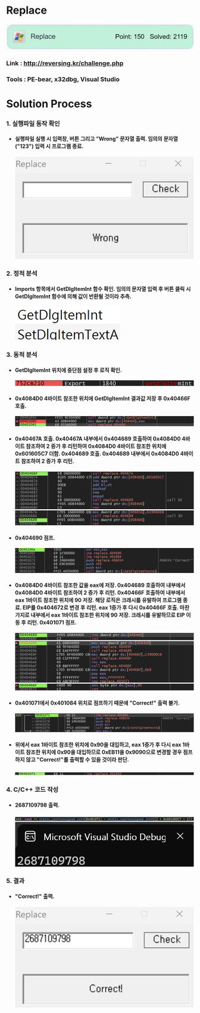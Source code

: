 # **Replace**

![01](Image/01.PNG?raw=true)
### Link : http://reversing.kr/challenge.php
### Tools : PE-bear, x32dbg, Visual Studio

# **Solution Process**
### 1. 실행파일 동작 확인
  - #### 실행파일 실행 시 입력창, 버튼 그리고 "Wrong" 문자열 출력. 임의의 문자열("123") 입력 시 프로그램 종료.
    ![02](Image/02.PNG?raw=true)

### 2. 정적 분석
  - #### Imports 항목에서 GetDlgItemInt 함수 확인. 임의의 문자열 입력 후 버튼 클릭 시 GetDlgItemInt 함수에 의해 값이 반환될 것이라 추측.
    ![03](Image/03.PNG?raw=true)

### 3. 동적 분석
  - #### GetDlgItemInt 위치에 중단점 설정 후 로직 확인.
    ![04](Image/04.PNG?raw=true)

  - #### 0x4084D0 4바이트 참조한 위치에 GetDlgItemInt 결과값 저장 후 0x40466F 호출.
    ![05](Image/05.PNG?raw=true)

  - #### 0x40467A 호출. 0x40467A 내부에서 0x404689 호출하여 0x4084D0 4바이트 참조하여 2 증가 후 리턴하여 0x4084D0 4바이트 참조한 위치에 0x601605C7 더함. 0x404689 호출. 0x404689 내부에서 0x4084D0 4바이트 참조하여 2 증가 후 리턴.
    ![06](Image/06.PNG?raw=true)
    ![07](Image/07.PNG?raw=true)

  - #### 0x404690 점프.
    ![08](Image/08.PNG?raw=true)

  - #### 0x4084D0 4바이트 참조한 값을 eax에 저장. 0x404689 호출하여 내부에서 0x4084D0 4바이트 참조하여 2 증가 후 리턴. 0x40466F 호출하여 내부에서 eax 1바이트 참조한 위치에 90 저장. 해당 로직은 크래시를 유발하여 프로그램 종료. EIP를 0x404672로 변경 후 리턴. eax 1증가 후 다시 0x40466F 호출. 마찬가지로 내부에서 eax 1바이트 참조한 위치에 90 저장. 크래시를 유발하므로 EIP 이동 후 리턴. 0x401071 점프.
    ![09](Image/09.PNG?raw=true)
    ![10](Image/10.PNG?raw=true)
    ![11](Image/11.PNG?raw=true)

  - #### 0x401071에서 0x401084 위치로 점프하기 때문에 "Correct!" 출력 불가.
    ![12](Image/12.PNG?raw=true)

  - #### 위에서 eax 1바이트 참조한 위치에 0x90을 대입하고, eax 1증가 후 다시 eax 1바이트 참조한 위치에 0x90을 대입하므로 0xEB11을 0x9090으로 변경할 경우 점프하지 않고 "Correct!"를 출력할 수 있을 것이라 판단.
    ![13](Image/13.PNG?raw=true)

### 4. C/C++ 코드 작성
  - #### 2687109798 출력.
    ![14](Image/14.PNG?raw=true)
    ![15](Image/15.PNG?raw=true)

### 5. 결과
  - #### "Correct!" 출력.
    ![16](Image/16.PNG?raw=true)
